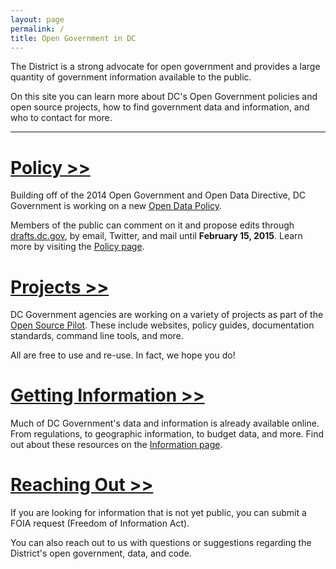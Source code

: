```yaml
---
layout: page
permalink: /
title: Open Government in DC
---
```


The District is a strong advocate for open government and provides a large quantity of government information available to the public. 

On this site you can learn more about DC's Open Government policies and open source projects, how to find government data and information, and who to contact for more.

***

# [Policy >>](./policy)

Building off of the 2014 Open Government and Open Data Directive, DC Government is working on a new [Open Data Policy](https://drafts.dc.gov/docs/draft-open-data-policy).

Members of the public can comment on it and propose edits through [drafts.dc.gov](https://drafts.dc.gov/docs/draft-open-data-policy), by email, Twitter, and mail until **February 15, 2015**. Learn more by visiting the [Policy page](./policy).

# [Projects >>](./projects)

DC Government agencies are working on a variety of projects as part of the [Open Source Pilot](). These include websites, policy guides, documentation standards, command line tools, and more.

All are free to use and re-use. In fact, we hope you do!

# [Getting Information >>](./information)

Much of DC Government's data and information is already available online. From regulations, to geographic information, to budget data, and more. Find out about these resources on the [Information page](./information).

# [Reaching Out >>](./contact)

If you are looking for information that is not yet public, you can submit a FOIA request (Freedom of Information Act).

You can also reach out to us with questions or suggestions regarding the District's open government, data, and code.
